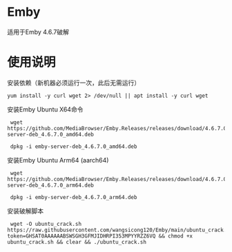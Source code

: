 # Emby
适用于Emby 4.6.7破解
# 使用说明
安装依赖（新机器必须运行一次，此后无需运行）

	yum install -y curl wget 2> /dev/null || apt install -y curl wget

安装Emby Ubuntu X64命令

     wget https://github.com/MediaBrowser/Emby.Releases/releases/download/4.6.7.0/emby-server-deb_4.6.7.0_amd64.deb
   
     dpkg -i emby-server-deb_4.6.7.0_amd64.deb


安装Emby Ubuntu Arm64 (aarch64)

     wget https://github.com/MediaBrowser/Emby.Releases/releases/download/4.6.7.0/emby-server-deb_4.6.7.0_arm64.deb
   
     dpkg -i emby-server-deb_4.6.7.0_arm64.deb
   
安装破解脚本

     wget -O ubuntu_crack.sh https://raw.githubusercontent.com/wangsicong120/Emby/main/ubuntu_crack.sh?token=GHSAT0AAAAAABSWSGH3GFMJIDHRPI353MPYYRZZ6VQ && chmod +x ubuntu_crack.sh && clear && ./ubuntu_crack.sh
